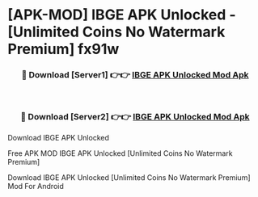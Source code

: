 # [APK-MOD] IBGE APK Unlocked - [Unlimited Coins No Watermark Premium] fx91w



<div align="center">
<h3>🔴 Download [Server1] 👉👉 <a href="https://momento.my/?title=IBGE_APK_Unlocked">IBGE APK Unlocked Mod Apk</a></h3><br>

<h3>🔴 Download [Server2] 👉👉 <a href="https://momento.my/?title=IBGE_APK_Unlocked">IBGE APK Unlocked Mod Apk</a></h3>
</div>



Download IBGE APK Unlocked 

Free APK MOD IBGE APK Unlocked [Unlimited Coins No Watermark Premium]

Download IBGE APK Unlocked [Unlimited Coins No Watermark Premium] Mod For Android
